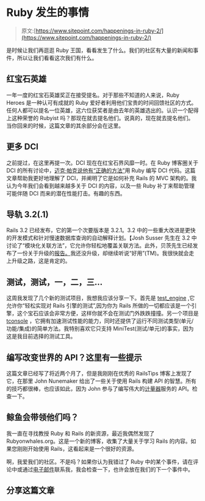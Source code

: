 # Ruby 发生的事情

> 原文:[https://www.sitepoint.com/happenings-in-ruby-2/](https://www.sitepoint.com/happenings-in-ruby-2/)

是时候让我们再逛逛 Ruby 王国，看看发生了什么。我们的社区有大量的新闻和事件，所以让我们看看这次我们有什么。

## 红宝石英雄

一年一度的红宝石英雄奖正在接受提名。对于那些不知道的人来说，Ruby Heroes 是一种认可有成就的 Ruby 爱好者利用他们宝贵的时间回馈社区的方式。任何人都可以提名一位英雄，这六位获奖者是由去年的英雄选出的。认识一个配得上这种荣誉的 Rubyist 吗？那现在就去提名他们。说真的，现在就去提名他们。当你回来的时候，这篇文章的其余部分会在这里。

## 更多 DCI

之前提过，在这里再提一次。DCI 现在在红宝石界风靡一时。在 Ruby 博客圈关于 DCI 的所有讨论中，[迈克·帕克说他有“正确的方法”](http://mikepackdev.com/blog_posts/24-the-right-way-to-code-dci-in-ruby)用 Ruby 编写 DCI 代码。这篇文章帮助我更好地理解了 DCI，并阐明了它是如何补充 Rails 的 MVC 架构的。我认为今年我们会看到越来越多关于 DCI 的内容，以及一些 Ruby 补丁来帮助管理可能伴随 DCI 而来的潜在性能打击。有趣的东西。

## 导轨 3.2(.1)

Rails 3.2 已经发布，它的第一个次要版本是 3.2.1。3.2 中的一些重大改进是更快的开发模式和针对慢速数据库查询的自动解释计划。【Josh Susser 先生在 3.2 中讨论了“模块化关联方法”，它允许你轻松地覆盖关联方法。此外，贝茨先生已经发布了一份关于升级的[报告。](http://railscasts.com/episodes/318-upgrading-to-rails-3-2)我还没升级，却继续听说“好用”(TM)。我很快就会走上升级之路，这是肯定的。

## 测试，测试，一，二，三…

这周我发现了几个新的测试项目，我想我应该分享一下。首先是 [test_engine](https://github.com/eric1234/test_engine) ,它允许你“轻松实现对 Rails 引擎的测试”,因为你为 Rails 所做的一切都应该是一个引擎，这个宝石应该会非常方便，这样你就不会在测试门外跌跌撞撞。另一个项目是 [tconsole](https://github.com/commondream/tconsole) ，它拥有加速测试性能的能力，同时还提供了运行不同测试类型(单元/功能/集成)的简单方法。我特别喜欢它只支持 MiniTest(测试/单元)的事实，因为这是我目前选择的测试工具。

## 编写改变世界的 API？这里有一些提示

这篇文章已经写了将近两个月了，但是我刚刚在优秀的 RailsTips 博客上发现了它，在那里 John Nunemaker 给出了一些关于使用 Rails 构建 API 的智慧。所有的技巧都很棒，也应该如此，因为 John 参与了编写伟大的[计量器](http://gaug.es)服务的 API。检查一下。

## 鲸鱼会带领他们吗？

我一直在寻找教授 Ruby 和 Rails 的新资源，最近我偶然发现了 Rubyonwhales.org。这是一个新的博客，收集了大量关于学习 Rails 的内容。如果您刚刚开始使用 Rails，这看起来是一个很好的资源。

啊，我爱我们的社区。不是吗？如果你认为我错过了 Ruby 中的某个事件，请在评论中或通过[电子邮件](mailto:glenn.goodrich@rubysource.com)联系我，我会检查一下，也许会放在我们的下一个事件中。

## 分享这篇文章
